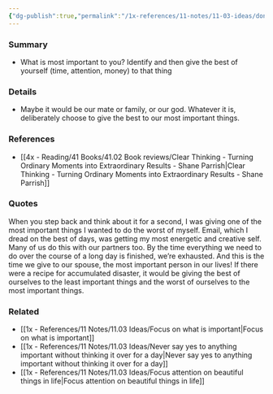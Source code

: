 ```yaml
---
{"dg-publish":true,"permalink":"/1x-references/11-notes/11-03-ideas/dont-give-the-best-of-yourself-to-the-least-important-things/","title":"Dont give the best of yourself to the least important things","noteIcon":""}
---
```



### Summary
- What is most important to you? Identify and then give the best of yourself (time, attention, money) to that thing

### Details
- Maybe it would be our mate or family, or our god. Whatever it is, deliberately choose to give the best to our most important things.

### References
- [[4x - Reading/41 Books/41.02 Book reviews/Clear Thinking - Turning Ordinary Moments into Extraordinary Results - Shane  Parrish\|Clear Thinking - Turning Ordinary Moments into Extraordinary Results - Shane  Parrish]]

### Quotes
When you step back and think about it for a second, I was giving one of
the most important things I wanted to do the worst of myself. Email, which I dread on the best of days, was getting my most energetic and creative self. Many of us do this with our partners too. By the time everything we need to do over the course of a long day is finished, we’re exhausted. And this is the time we give to our spouse, the most important person in our lives! If there were a recipe for accumulated disaster, it would be giving the
best of ourselves to the least important things and the worst of ourselves to the most important things.


### Related
- [[1x - References/11 Notes/11.03 Ideas/Focus on what is important\|Focus on what is important]]
- [[1x - References/11 Notes/11.03 Ideas/Never say yes to anything important without thinking it over for a day\|Never say yes to anything important without thinking it over for a day]]
- [[1x - References/11 Notes/11.03 Ideas/Focus attention on beautiful things in life\|Focus attention on beautiful things in life]]